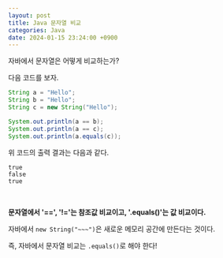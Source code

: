 ```yaml
---
layout: post
title: Java 문자열 비교
categories: Java
date: 2024-01-15 23:24:00 +0900
---
```

자바에서 문자열은 어떻게 비교하는가?

다음 코드를 보자.

```java
String a = "Hello";
String b = "Hello";
String c = new String("Hello");

System.out.println(a == b);
System.out.println(a == c);
System.out.println(a.equals(c));
```

위 코드의 출력 결과는 다음과 같다.

```
true
false
true
```

<br>

<b>문자열에서 '==', '!='는 참조값 비교이고, '.equals()'는 값 비교이다.</b>

자바에서 ```new String("~~~")```은 새로운 메모리 공간에 만든다는 것이다.

즉, 자바에서 문자열 비교는 ```.equals()```로 해야 한다!
